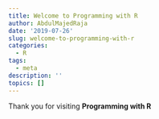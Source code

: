 ```yaml
---
title: Welcome to Programming with R
author: AbdulMajedRaja
date: '2019-07-26'
slug: welcome-to-programming-with-r
categories:
  - R
tags:
  - meta
description: ''
topics: []
---
```


Thank you for visiting **Programming with R**